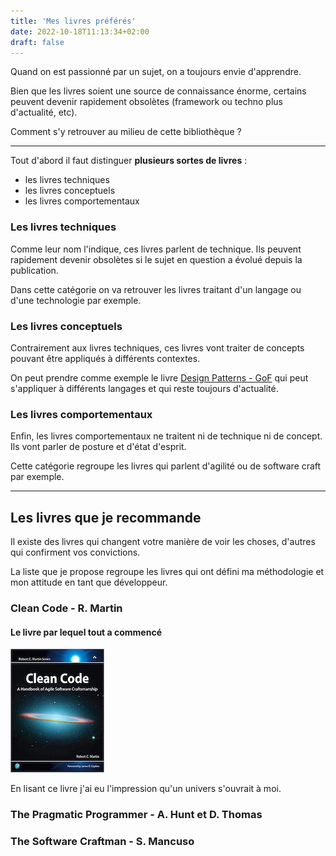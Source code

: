 ```yaml
---
title: 'Mes livres préférés'
date: 2022-10-18T11:13:34+02:00
draft: false
---
```


Quand on est passionné par un sujet, on a toujours envie d'apprendre.

Bien que les livres soient une source de connaissance énorme, certains peuvent devenir rapidement obsolètes (framework ou techno plus d'actualité, etc).

Comment s'y retrouver au milieu de cette bibliothèque ?

---

Tout d'abord il faut distinguer **plusieurs sortes de livres** :

- les livres techniques
- les livres conceptuels
- les livres comportementaux

### Les livres techniques

Comme leur nom l'indique, ces livres parlent de technique. Ils peuvent rapidement devenir obsolètes si le sujet en question a évolué depuis la publication.

Dans cette catégorie on va retrouver les livres traitant d'un langage ou d'une technologie par exemple.

### Les livres conceptuels

Contrairement aux livres techniques, ces livres vont traiter de concepts pouvant être appliqués à différents contextes.

On peut prendre comme exemple le livre [Design Patterns - GoF](https://www.amazon.fr/design-patterns-elements-reusable-object-oriented/dp/0201633612) qui peut s'appliquer à différents langages et qui reste toujours d'actualité.

### Les livres comportementaux

Enfin, les livres comportementaux ne traitent ni de technique ni de concept. Ils vont parler de posture et d'état d'esprit.

Cette catégorie regroupe les livres qui parlent d'agilité ou de software craft par exemple.

---

## Les livres que je recommande

Il existe des livres qui changent votre manière de voir les choses, d'autres qui confirment vos convictions.

La liste que je propose regroupe les livres qui ont défini ma méthodologie et mon attitude en tant que développeur.

### Clean Code - R. Martin

#### Le livre par lequel tout a commencé

![Clean Code](images/clean_code.jpg)

En lisant ce livre j'ai eu l'impression qu'un univers s'ouvrait à moi.

### The Pragmatic Programmer - A. Hunt et D. Thomas

### The Software Craftman - S. Mancuso
